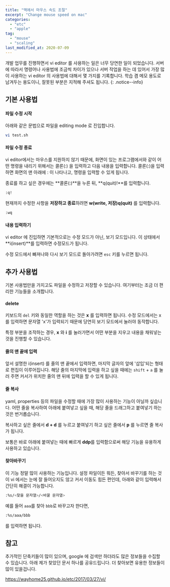 ```yaml
---
title: "맥에서 마우스 속도 조절"
excerpt: "Change mouse speed on mac"
categories:
  - "etc"
  - "apple"
tag:
  - "mouse"
  - "scaling"
last_modified_at: 2020-07-09
---
```


개발 업무를 진행하면서 vi editor 를 사용하는 일은 너무 당연한 일이 되었습니다. 서버에 따라서 명령어나 사용법에 조금씩 차이가 있으나 서버 작업을 하는 데 있어서 가장 많이 사용하는 vi editor 의 사용법에 대해서 몇 가지를 기록합니다. 학습 겸 메모 용도로 남겨두는 용도이니, 잘못된 부분은 지적해 주셔도 됩니다. 
{: .notice--info}

## 기본 사용법

#### 파일 수정 시작

아래와 같은 문법으로 파일을 editing mode 로 진입합니다. 

```bash
vi test.sh
```
#### 파일 수정 종료

vi editor에서는 마우스를 지원하지 않기 때문에, 화면이 있는 프로그램에서와 같이 어떤 명령을 내리기 위해서는 콜론(:) 을 입력하고 다음 내용을 입력합니다. 콜론(:)을 입력하면 화면의 맨 아래에 : 이 나타나고, 명령을 입력할 수 있게 됩니다.

종료를 하고 싶은 경우에는 **콜론(:)**을 누른 뒤, **q(quit)!**를 입력합니다.

```bash
:q!
```

현재까지 수정한 사항을 **저장하고 종료**하려면 **w(write, 저장)q(quit)** 를 입력합니다. 

```bash
:wq
```

#### 내용 입력하기

vi editor 에 진입하면 기본적으로는 수정 모드가 아닌, 보기 모드입니다. 이 상태에서 **i(insert)**를 입력하면 수정모드가 됩니다. 

수정 모드에서 빠져나와 다시 보기 모드로 돌아가려면 ```esc``` 키를 누르면 됩니다.


## 추가 사용법

기본 사용법만을 가지고도 파일을 수정하고 저장할 수 있습니다. 여기부터는 조금 더 편리한 기능들을 소개합니다.

#### delete 

키보드의 ```del``` 키와 동일한 역할을 하는 것은 **x** 를 입력하면 됩니다. 수정 모드에서는 x를 입력하면 문자열 'x'가 입력되기 때문에 당연히 보기 모드에서 눌러야 동작합니다. 

특정 부분을 조작하는 경우, **x** 와 **i** 를 눌러가면서 어떤 부분을 지우고 내용을 채워넣는 것을 진행할 수 있습니다. 

#### 줄의 맨 끝에 입력

앞서 설명한 i(insert) 를 줄의 맨 끝에서 입력하면, 마지막 글자의 앞에 '삽입'되는 형태로 편집이 이루어집니다. 해당 줄의 마지막에 입력을 하고 싶을 때에는 ```shift``` + ```a``` 를 눌러 주면 커서가 위치한 줄의 맨 뒤에 입력을 할 수 있게 됩니다. 

#### 줄 복사

yaml, properties 등의 파일을 수정할 때에 가장 많이 사용하는 기능이 아닐까 싶습니다. 어떤 줄을 복사하여 아래에 붙여넣고 싶을 때, 해당 줄을 드래그하고 붙여넣기 하는 것은 번거롭습니다. 

복사하고 싶은 줄에서 **d + d** 를 누르고 붙여넣기 하고 싶은 줄에서 **p** 를 누르면 줄 복사가 됩니다. 

보통은 바로 아래에 붙여넣는 때에 빠르게 **ddp**를 입력함으로써 해당 기능을 유용하게 사용하고 있습니다. 

#### 찾아바꾸기

이 기능 정말 많이 사용하는 기능입니다. 설정 파일이든 뭐든, 찾아서 바꾸기를 하는 것이 vi 에서는 눈에 잘 들어오지도 않고 커서 이동도 힘든 편인데, 아래와 같이 입력해서 간단히 해결이 가능합니다. 

```bash
:%s/<찾을 문자열>/<바꿀 문자열>
```

예를 들어 ```aaa```를 찾아 ```bbb```로 바꾸고자 한다면, 

```bash
:%s/aaa/bbb
```

를 입력하면 됩니다.

## 참고

추가적인 단축키들이 많이 있으며, google 에 검색만 하더라도 많은 정보들을 수집할 수 있습니다. 아래 제가 찾았던 문서 하나를 공유드립니다. 더 찾아보면 유용한 정보들이 많이 있을겁니다.

https://wayhome25.github.io/etc/2017/03/27/vi/